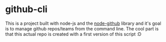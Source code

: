 github-cli
==

This is a project built with node-js and the [node-github](https://github.com/mikedeboer/node-github) library and it's goal is to manage github repos/teams from the command line. The cool part is that this actual repo is created with a first version of this script :D
